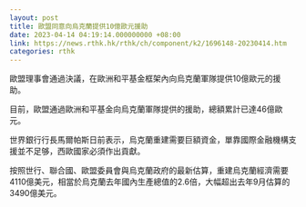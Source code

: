 ```yaml
---
layout: post
title: 歐盟同意向烏克蘭提供10億歐元援助
date: 2023-04-14 04:19:14.000000000 +08:00
link: https://news.rthk.hk/rthk/ch/component/k2/1696148-20230414.htm
categories: rthk
---
```


歐盟理事會通過決議，在歐洲和平基金框架內向烏克蘭軍隊提供10億歐元的援助。

目前，歐盟通過歐洲和平基金向烏克蘭軍隊提供的援助，總額累計已達46億歐元。

世界銀行行長馬爾帕斯日前表示，烏克蘭重建需要巨額資金，單靠國際金融機構支援並不足够，西歐國家必須作出貢獻。

按照世行、聯合國、歐盟委員會與烏克蘭政府的最新估算，重建烏克蘭經濟需要4110億美元，相當於烏克蘭去年國內生產總值的2.6倍，大幅超出去年9月估算的3490億美元。
